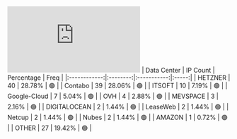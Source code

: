 ![Diagramm](https://github.com/obajay/StateSync-snapshots/blob/main/Projects/Lava/1/README.md)
| Data Center | IP Count | Percentage | Freq |
|:------------:|:--------:|:-----------:|:-----:|
| HETZNER | 40 | 28.78% | 🟢 |
| Contabo | 39 | 28.06% | 🟢 |
| ITSOFT | 10 | 7.19% | 🟢 |
| Google-Cloud | 7 | 5.04% | 🟢 |
| OVH | 4 | 2.88% | 🟢 |
| MEVSPACE | 3 | 2.16% | 🟢 |
| DIGITALOCEAN | 2 | 1.44% | 🟢 |
| LeaseWeb | 2 | 1.44% | 🟢 |
| Netcup | 2 | 1.44% | 🟢 |
| Nubes | 2 | 1.44% | 🟢 |
| AMAZON | 1 | 0.72% | 🟢 |
| OTHER | 27 | 19.42% | 🟢 |